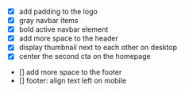- [x] add padding to the logo
- [x] gray navbar items
- [x] bold active navbar element
- [x] add more space to the header
- [x] display thumbnail next to each other on desktop
- [x] center the second cta on the homepage
- [] add more space to the footer
- [] footer: align text left on mobile
